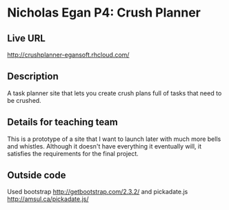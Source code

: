 # Nicholas Egan P4: Crush Planner

## Live URL
<http://crushplanner-egansoft.rhcloud.com/>

## Description
A task planner site that lets you create crush plans full of tasks that need to be crushed.

## Details for teaching team
This is a prototype of a site that I want to launch later with much more bells and whistles. Although it doesn't have everything it eventually will, it satisfies the requirements for the final project.

## Outside code
Used bootstrap <http://getbootstrap.com/2.3.2/> and pickadate.js <http://amsul.ca/pickadate.js/>
